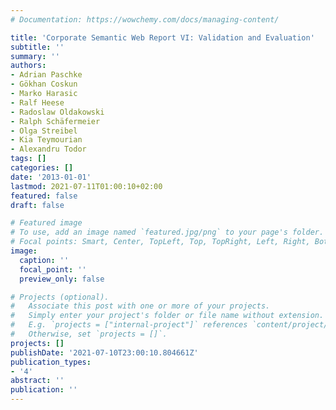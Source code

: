 ```yaml
---
# Documentation: https://wowchemy.com/docs/managing-content/

title: 'Corporate Semantic Web Report VI: Validation and Evaluation'
subtitle: ''
summary: ''
authors:
- Adrian Paschke
- Gökhan Coskun
- Marko Harasic
- Ralf Heese
- Radoslaw Oldakowski
- Ralph Schäfermeier
- Olga Streibel
- Kia Teymourian
- Alexandru Todor
tags: []
categories: []
date: '2013-01-01'
lastmod: 2021-07-11T01:00:10+02:00
featured: false
draft: false

# Featured image
# To use, add an image named `featured.jpg/png` to your page's folder.
# Focal points: Smart, Center, TopLeft, Top, TopRight, Left, Right, BottomLeft, Bottom, BottomRight.
image:
  caption: ''
  focal_point: ''
  preview_only: false

# Projects (optional).
#   Associate this post with one or more of your projects.
#   Simply enter your project's folder or file name without extension.
#   E.g. `projects = ["internal-project"]` references `content/project/deep-learning/index.md`.
#   Otherwise, set `projects = []`.
projects: []
publishDate: '2021-07-10T23:00:10.804661Z'
publication_types:
- '4'
abstract: ''
publication: ''
---
```


